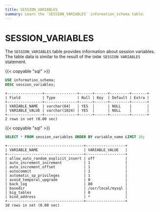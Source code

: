 ```yaml
---
title: SESSION_VARIABLES
summary: Learn the `SESSION_VARIABLES` information_schema table.
---
```


# SESSION_VARIABLES

The `SESSION_VARIABLES` table provides information about session variables. The table data is similar to the result of the `SHOW SESSION VARIABLES` statement.

{{< copyable "sql" >}}

```sql
USE information_schema;
DESC session_variables;
```

```
+----------------+---------------+------+------+---------+-------+
| Field          | Type          | Null | Key  | Default | Extra |
+----------------+---------------+------+------+---------+-------+
| VARIABLE_NAME  | varchar(64)   | YES  |      | NULL    |       |
| VARIABLE_VALUE | varchar(1024) | YES  |      | NULL    |       |
+----------------+---------------+------+------+---------+-------+
2 rows in set (0.00 sec)
```

{{< copyable "sql" >}}

```sql
SELECT * FROM session_variables ORDER BY variable_name LIMIT 10;
```

```
+-----------------------------------+------------------+
| VARIABLE_NAME                     | VARIABLE_VALUE   |
+-----------------------------------+------------------+
| allow_auto_random_explicit_insert | off              |
| auto_increment_increment          | 1                |
| auto_increment_offset             | 1                |
| autocommit                        | 1                |
| automatic_sp_privileges           | 1                |
| avoid_temporal_upgrade            | 0                |
| back_log                          | 80               |
| basedir                           | /usr/local/mysql |
| big_tables                        | 0                |
| bind_address                      | *                |
+-----------------------------------+------------------+
10 rows in set (0.00 sec)
```